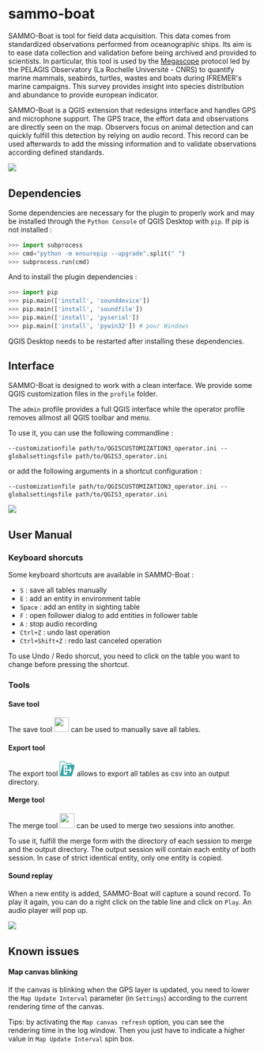 # sammo-boat

SAMMO-Boat is tool for field data acquisition. This data comes from standardized observations performed from oceanographic ships. Its aim is to ease data collection and validation before being archived and provided to scientists.
In particular, this tool is used by the [Megascope](https://www.observatoire-pelagis.cnrs.fr/surveys/by-boat/?lang=en) protocol led by the PELAGIS Observatory (La Rochelle Université - CNRS) to quantify marine mammals, seabirds, turtles, wastes and boats during IFREMER's marine campaigns. This survey provides insight into species distribution and abundance to provide european indicator.

SAMMO-Boat is a QGIS extension that redesigns interface and handles GPS and microphone support. The GPS trace, the effort data and observations are directly seen on the map. Observers focus on animal detection and can quickly fulfill this detection by relying on audio record. This record can be used afterwards to add the missing information and to validate observations according defined standards.

![](https://github.com/hytechimaging/sammo-boat/blob/main/images/interface.png?raw=true)

## Dependencies

Some dependencies are necessary for the plugin to properly work and may be
installed through the `Python Console` of QGIS Desktop with `pip`. If pip is not installed :

```` python
>>> import subprocess
>>> cmd="python -m ensurepip --upgrade".split(" ")
>>> subprocess.run(cmd)
````

And to install the plugin dependencies :

```` python
>>> import pip
>>> pip.main(['install', 'sounddevice'])
>>> pip.main(['install', 'soundfile'])
>>> pip.main(['install', 'pyserial'])
>>> pip.main(['install', 'pywin32']) # pour Windows
````

QGIS Desktop needs to be restarted after installing these dependencies.

## Interface

SAMMO-Boat is designed to work with a clean interface. We provide some QGIS customization files in the `profile` folder.

The `admin` profile provides a full QGIS interface while the operator profile removes allmost all QGIS toolbar and menu.

To use it, you can use the following commandline :

```
--customizationfile path/to/QGISCUSTOMIZATION3_operator.ini --globalsettingsfile path/to/QGIS3_operator.ini
```

or add the following arguments in a shortcut configuration :

```
--customizationfile path/to/QGISCUSTOMIZATION3_operator.ini --globalsettingsfile path/to/QGIS3_operator.ini
```

![](https://github.com/hytechimaging/sammo-boat/blob/main/images/profile.png?raw=true)

## User Manual

### Keyboard shorcuts

Some keyboard shortcuts are available in SAMMO-Boat :

- `S` : save all tables manually
- `E` : add an entity in environment table 
- `Space` : add an entity in sighting table
- `F` : open follower dialog to add entities in follower table
- `A` : stop audio recording
- `Ctrl+Z` : undo last operation
- `Ctrl+Shift+Z` : redo last canceled operation

To use Undo / Redo shorcut, you need to click on the table you want to change before pressing the shortcut.

### Tools

#### Save tool

The save tool <img src="https://github.com/hytechimaging/sammo-boat/blob/main/images/pen.png?raw=true" height="30" width="30" /> can be used to manually save all tables.

#### Export tool

The export tool <img src="https://github.com/hytechimaging/sammo-boat/blob/main/images/export.png?raw=true" height="30" width="30" /> allows to export all tables as csv into an output directory.

#### Merge tool

The merge tool <img src="https://github.com/hytechimaging/sammo-boat/blob/main/images/merge.png?raw=true" height="30" width="30" /> can be used to merge two sessions into another.

To use it, fulfill the merge form with the directory of each session to merge and the output directory. The output session will contain each entity of both session. In case of strict identical entity, only one entity is copied. 

#### Sound replay

When a new entity is added, SAMMO-Boat will capture a sound record. To play it again, you can do a right click on the table line and click on `Play`. An audio player will pop up.

![](https://github.com/hytechimaging/sammo-boat/blob/main/images/play_audio.png?raw=true)

## Known issues

#### Map canvas blinking

If the canvas is blinking when the GPS layer is updated, you need to lower the
`Map Update Interval` parameter (in `Settings`) according to the current
rendering time of the canvas.

Tips: by activating the `Map canvas refresh` option, you can see the rendering time
in the log window. Then you just have to indicate a higher value in `Map Update
Interval` spin box.
